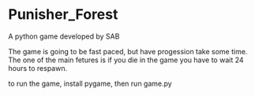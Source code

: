 # Punisher_Forest
A python game developed by SAB

The game is going to be fast paced, but have progession take some time.
The one of the main fetures is if you die in the game you have to wait 24 hours to respawn.


to run the game, install pygame, then run game.py
